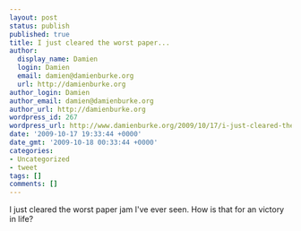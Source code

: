 ```yaml
---
layout: post
status: publish
published: true
title: I just cleared the worst paper...
author:
  display_name: Damien
  login: Damien
  email: damien@damienburke.org
  url: http://damienburke.org
author_login: Damien
author_email: damien@damienburke.org
author_url: http://damienburke.org
wordpress_id: 267
wordpress_url: http://www.damienburke.org/2009/10/17/i-just-cleared-the-worst-paper/
date: '2009-10-17 19:33:44 +0000'
date_gmt: '2009-10-18 00:33:44 +0000'
categories:
- Uncategorized
- tweet
tags: []
comments: []
---
```

<p>I just cleared the worst paper jam I've ever seen. How is that for an victory in life?</p>
